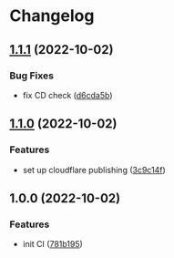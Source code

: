 # Changelog

## [1.1.1](https://github.com/dlicois/lci.dev/compare/v1.1.0...v1.1.1) (2022-10-02)


### Bug Fixes

* fix CD check ([d6cda5b](https://github.com/dlicois/lci.dev/commit/d6cda5b64c4d4513f677bfc48915699608c50bd1))

## [1.1.0](https://github.com/dlicois/lci.dev/compare/v1.0.0...v1.1.0) (2022-10-02)


### Features

* set up cloudflare publishing ([3c9c14f](https://github.com/dlicois/lci.dev/commit/3c9c14f6cd397672a06073076171a132f6d283d6))

## 1.0.0 (2022-10-02)


### Features

* init CI ([781b195](https://github.com/dlicois/lci.dev/commit/781b195f7566575c606a735e70da7df2f0b0707f))
